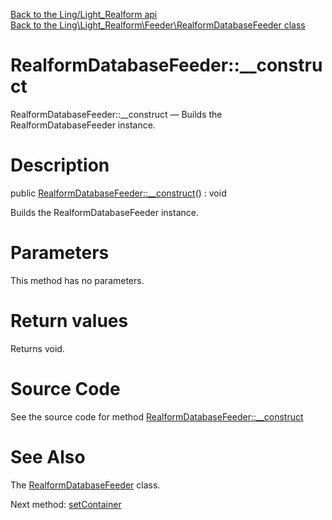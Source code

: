 [Back to the Ling/Light_Realform api](https://github.com/lingtalfi/Light_Realform/blob/master/doc/api/Ling/Light_Realform.md)<br>
[Back to the Ling\Light_Realform\Feeder\RealformDatabaseFeeder class](https://github.com/lingtalfi/Light_Realform/blob/master/doc/api/Ling/Light_Realform/Feeder/RealformDatabaseFeeder.md)


RealformDatabaseFeeder::__construct
================



RealformDatabaseFeeder::__construct — Builds the RealformDatabaseFeeder instance.




Description
================


public [RealformDatabaseFeeder::__construct](https://github.com/lingtalfi/Light_Realform/blob/master/doc/api/Ling/Light_Realform/Feeder/RealformDatabaseFeeder/__construct.md)() : void




Builds the RealformDatabaseFeeder instance.




Parameters
================

This method has no parameters.


Return values
================

Returns void.








Source Code
===========
See the source code for method [RealformDatabaseFeeder::__construct](https://github.com/lingtalfi/Light_Realform/blob/master/Feeder/RealformDatabaseFeeder.php#L30-L33)


See Also
================

The [RealformDatabaseFeeder](https://github.com/lingtalfi/Light_Realform/blob/master/doc/api/Ling/Light_Realform/Feeder/RealformDatabaseFeeder.md) class.

Next method: [setContainer](https://github.com/lingtalfi/Light_Realform/blob/master/doc/api/Ling/Light_Realform/Feeder/RealformDatabaseFeeder/setContainer.md)<br>

